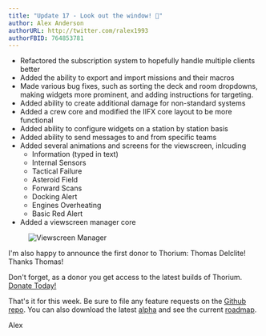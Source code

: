 ```yaml
---
title: "Update 17 - Look out the window! 🌅"
author: Alex Anderson
authorURL: http://twitter.com/ralex1993
authorFBID: 764853781
---
```


- Refactored the subscription system to hopefully handle multiple clients better
- Added the ability to export and import missions and their macros
- Made various bug fixes, such as sorting the deck and room dropdowns, making widgets more prominent, and adding instructions for targeting.
- Added ability to create additional damage for non-standard systems
- Added a crew core and modified the IIFX core layout to be more functional
- Added ability to configure widgets on a station by station basis
- Added ability to send messages to and from specific teams
- Added several animations and screens for the viewscreen, inlcuding
  - Information (typed in text)
  - Internal Sensors
  - Tactical Failure
  - Asteroid Field
  - Forward Scans
  - Docking Alert
  - Engines Overheating
  - Basic Red Alert
- Added a viewscreen manager core

<figure>
  <img src="/posts/viewscreen-manager.gif" alt="Viewscreen Manager" />
</figure>

I'm also happy to announce the first donor to Thorium: Thomas Delclite! Thanks Thomas! 

Don't forget, as a donor you get access to the latest builds of Thorium. [Donate Today!](/download)

That's it for this week. Be sure to file any feature requests on the [Github repo](https://github.com/Thorium-Sim/thorium/issues). You can also download the latest [alpha](https://github.com/Thorium-Sim/thorium/releases) and see the current [roadmap](https://github.com/Thorium-Sim/thorium/projects/2).

Alex
